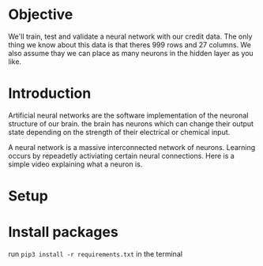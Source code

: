 # Objective
We'll train, test and validate a neural network with our credit data. The only thing we know about this data is that theres 999 rows and 27 columns. We also assume thay we can place as many neurons in the hidden layer as you like. 

# Introduction
Artificial neural networks are the software implementation of the neuronal structure of our brain. the brain has neurons which can change their output state depending on the strength of their electrical or chemical input. 

A neural network is a massive interconnected network of neurons. Learning occurs by repeadetly activiating certain neural connections. Here is a simple video explaining what a <link href="https://www.youtube.com/watch?v=6qS83wD29PY"> neuron</link> is.

# Setup

# Install packages
run `pip3 install -r requirements.txt` in the terminal
